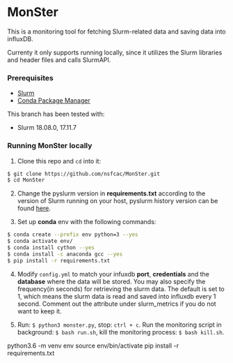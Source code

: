 # MonSter
This is a monitoring tool for fetching Slurm-related data and saving data into influxDB.

Currenty it only supports running locally, since it utilizes the Slurm libraries and header files and calls SlurmAPI.

### Prerequisites
* [Slurm](https://www.schedmd.com)
* [Conda Package Manager](https://docs.conda.io/en/latest/)

This branch has been tested with:
* Slurm 18.08.0, 17.11.7

### Running MonSter locally
1. Clone this repo and `cd` into it:

``` bash
$ git clone https://github.com/nsfcac/MonSter.git
$ cd MonSter
```
2. Change the pyslurm version in __requirements.txt__ according to the version of Slurm running on your host, pyslurm history version can be found [here](https://pypi.org/project/pyslurm/#history).

3. Set up __conda__ env with the following commands:

```bash
$ conda create --prefix env python=3 --yes
$ conda activate env/
$ conda install cython --yes
$ conda install -c anaconda gcc --yes
$ pip install -r requirements.txt
```

4. Modify `config.yml` to match your infuxdb __port__, __credentials__ and the __database__ where the data will be stored. You may also specify the frequency(in seconds) for retrieving the slurm data. The default is set to 1, which means the slurm data is read and saved into influxdb every 1 second. Comment out the attribute under slurm_metrics if you do not want to keep it.

5. Run: `$ python3 monster.py`, stop: `ctrl + c`. Run the monitoring script in background: `$ bash run.sh`, kill the monitoring process: `$ bash kill.sh`.

 python3.6 -m venv env
 source env/bin/activate
 pip install -r requirements.txt